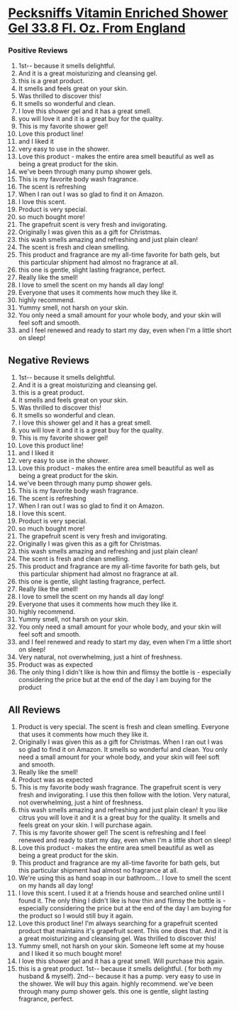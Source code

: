 # [Pecksniffs Vitamin Enriched Shower Gel 33.8 Fl. Oz. From England](https://products.checkmycream.com/products/Pecksniffs-Vitamin-Enriched-Shower-Gel-33.8-Fl.-Oz.-From-England.html)

### Positive Reviews

<ol>
      <li>1st-- because it smells delightful.</li>
      <li>And it is a great moisturizing and cleansing gel.</li>
      <li>this is a great product.  </li>
      <li>It smells and feels great on your skin.  </li>
      <li>Was thrilled to discover this!</li>
      <li>It smells so wonderful and clean.</li>
      <li>I love this shower gel and it has a great smell.</li>
      <li>you will love it and it is a great buy for the quality.  </li>
      <li>This is my favorite shower gel!  </li>
      <li>Love this product line!</li>
      <li>and I liked it</li>
      <li>very easy to use in the shower.  </li>
      <li>Love this product - makes the entire area smell beautiful as well as being a great product for the skin.</li>
      <li>we&#x27;ve been through many pump shower gels.  </li>
      <li>This is my favorite body wash fragrance.</li>
      <li>The scent is refreshing</li>
      <li>When I ran out I was so glad to find it on Amazon.</li>
      <li>I love this scent.</li>
      <li>Product is very special.</li>
      <li>so much bought more!</li>
      <li>The grapefruit scent is very fresh and invigorating.</li>
      <li>Originally I was given this as a gift for Christmas.</li>
      <li>this wash smells amazing and refreshing and just plain clean!  </li>
      <li>The scent is fresh and clean smelling.</li>
      <li>This product and fragrance are my all-time favorite for bath gels, but this particular shipment had almost no fragrance at all.</li>
      <li>this one is gentle, slight lasting fragrance, perfect.</li>
      <li>Really like the smell!</li>
      <li>I love to smell the scent on my hands all day long!</li>
      <li>Everyone that uses it comments how much they like it.</li>
      <li>highly recommend.  </li>
      <li>Yummy smell, not harsh on your skin.  </li>
      <li>You only need a small amount for your whole body, and your skin will feel soft and smooth.</li>
      <li>and I feel renewed and ready to start my day, even when I&#x27;m a little short on sleep!</li>
</ol>


<h2>Negative Reviews</h2>
<ol>
<li> 1st-- because it smells delightful.</li>
<li> And it is a great moisturizing and cleansing gel.</li>
<li> this is a great product.  </li>
<li> It smells and feels great on your skin.  </li>
<li> Was thrilled to discover this!</li>
<li> It smells so wonderful and clean.</li>
<li> I love this shower gel and it has a great smell.</li>
<li> you will love it and it is a great buy for the quality.  </li>
<li> This is my favorite shower gel!  </li>
<li> Love this product line!</li>
<li> and I liked it</li>
<li> very easy to use in the shower.  </li>
<li> Love this product - makes the entire area smell beautiful as well as being a great product for the skin.</li>
<li> we&#x27;ve been through many pump shower gels.  </li>
<li> This is my favorite body wash fragrance.</li>
<li> The scent is refreshing</li>
<li> When I ran out I was so glad to find it on Amazon.</li>
<li> I love this scent.</li>
<li> Product is very special.</li>
<li> so much bought more!</li>
<li> The grapefruit scent is very fresh and invigorating.</li>
<li> Originally I was given this as a gift for Christmas.</li>
<li> this wash smells amazing and refreshing and just plain clean!  </li>
<li> The scent is fresh and clean smelling.</li>
<li> This product and fragrance are my all-time favorite for bath gels, but this particular shipment had almost no fragrance at all.</li>
<li> this one is gentle, slight lasting fragrance, perfect.</li>
<li> Really like the smell!</li>
<li> I love to smell the scent on my hands all day long!</li>
<li> Everyone that uses it comments how much they like it.</li>
<li> highly recommend.  </li>
<li> Yummy smell, not harsh on your skin.  </li>
<li> You only need a small amount for your whole body, and your skin will feel soft and smooth.</li>
<li> and I feel renewed and ready to start my day, even when I&#x27;m a little short on sleep!</li>
<li> Very natural, not overwhelming, just a hint of freshness.</li>
<li> Product was as expected</li>
<li> The only thing I didn&#x27;t like is how thin and flimsy the bottle is - especially considering the price but at the end of the day I am buying for the product</li>
</ol>

<h2>All Reviews</h2>

<ol>
    <li> Product is very special. The scent is fresh and clean smelling. Everyone that uses it comments how much they like it.</li>
    <li> Originally I was given this as a gift for Christmas. When I ran out I was so glad to find it on Amazon. It smells so wonderful and clean. You only need a small amount for your whole body, and your skin will feel soft and smooth.</li>
    <li> Really like the smell!</li>
    <li> Product was as expected</li>
    <li> This is my favorite body wash fragrance. The grapefruit scent is very fresh and invigorating. I use this then follow with the lotion. Very natural, not overwhelming, just a hint of freshness.</li>
    <li> this wash smells amazing and refreshing and just plain clean!  It you like citrus you will love it and it is a great buy for the quality.  It smells and feels great on your skin.  I will purchase again.</li>
    <li> This is my favorite shower gel!  The scent is refreshing and I feel renewed and ready to start my day, even when I&#x27;m a little short on sleep!</li>
    <li> Love this product - makes the entire area smell beautiful as well as being a great product for the skin.</li>
    <li> This product and fragrance are my all-time favorite for bath gels, but this particular shipment had almost no fragrance at all.</li>
    <li> We&#x27;re using this as hand soap in our bathroom... I love to smell the scent on my hands all day long!</li>
    <li> I love this scent. I used it at a friends house and searched online until I found it. The only thing I didn&#x27;t like is how thin and flimsy the bottle is - especially considering the price but at the end of the day I am buying for the product so I would still buy it again.</li>
    <li> Love this product line! I&#x27;m always searching for a grapefruit scented product that maintains it&#x27;s grapefruit scent. This one does that. And it is a great moisturizing and cleansing gel. Was thrilled to discover this!</li>
    <li> Yummy smell, not harsh on your skin.  Someone left some at my house and I liked it so much bought more!</li>
    <li> I love this shower gel and it has a great smell. Will purchase this again.</li>
    <li> this is a great product.  1st-- because it smells delightful. ( for both my husband &amp; myself).  2nd-- because it has a pump.  very easy to use in the shower.  We will buy this again.  highly recommend.  we&#x27;ve been through many pump shower gels.  this one is gentle, slight lasting fragrance, perfect.</li>
</ol>




